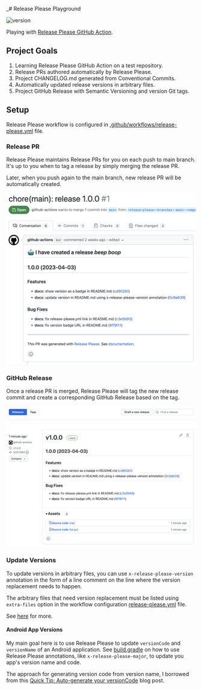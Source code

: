 _# Release Please Playground

![version](https://img.shields.io/static/v1?label=version&message=1.0.0&color=blue) <!-- x-release-please-version -->

Playing with [Release Please GitHub Action](https://github.com/marketplace/actions/release-please-action).

## Project Goals

1. Learning Release Please GitHub Action on a test repository.
2. Release PRs authored automatically by Release Please.
3. Project CHANGELOG.md generated from Conventional Commits.
4. Automatically updated release versions in arbitrary files.
5. Project GitHub Release with Semantic Versioning and version Git tags.

## Setup

Release Please workflow is configured
in [.github/workflows/release-please.yml](https://github.com/digrec/release-please-playground/blob/main/.github/workflows/release-please.yml)
file.

### Release PR

Release Please maintains Release PRs for you on each push to main branch. It's up to you when to tag a release by simply
merging the release PR.

Later, when you push again to the main branch, new release PR will be automatically created.

<img src="./release-pr.png" width="600">

### GitHub Release

Once a release PR is merged, Release Please will tag the new release commit and create a corresponding GitHub Release
based on the tag.

<img src="./release.png" width="600">

### Update Versions

To update versions in arbitrary files, you can use `x-release-please-version` annotation in the form of a line comment
on the line where the version replacement needs to happen.

The arbitrary files that need version replacement must be listed using `extra-files` option in the workflow
configuration [release-please.yml](.github/workflows/release-please.yml) file.

See [here](https://github.com/marketplace/actions/release-please-action#adding-additional-files) for more.

#### Android App Versions

My main goal here is to use Release Please to update `versionCode` and `versionName` of an Android application.
See [build.gradle](./build.gradle) on how to use Release Please annotations, like `x-release-please-major`,
to update you app's version name and code.

The approach for generating version code from version name, I borrowed from
this [Quick Tip: Auto-generate your versionCode](https://proandroiddev.com/quick-tip-auto-generate-your-versioncode-614629f7d3bd)
blog post.
